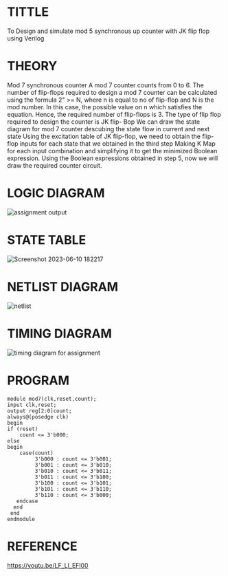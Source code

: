 # TITTLE
To Design and simulate mod 5 synchronous up counter with JK flip flop using Verilog

# THEORY

Mod 7 synchronous counter
A mod 7 counter counts from 0 to 6.
The number of flip-flops required to design a mod 7 counter can be calculated using the formula 2" >=
N, where n is equal to no of flip-flop and N is the mod number. In this case, the possible value on n
which satisfies the equation. Hence, the required number of flip-flops is 3.
The type of flip flop required to design the counter is JK flip- Bop
We can draw the state diagram for mod 7 counter descubing the state flow in current and next state
Using the excitation table of JK flip-flop, we need to obtain the flip-flop inputs for each state that we
obtained in the third step
Making K Map for each input combination and simplifying it to get the minimized Boolean expression.
Using the Boolean expressions obtained in step 5, now we will draw the required counter circuit.

# LOGIC DIAGRAM

![assignment output](https://github.com/pradeepsiva20/Simulation-project--Digital-Electronics/assets/120539823/7c441607-69ce-416e-8c22-b0c217082344)

# STATE TABLE 

![Screenshot 2023-06-10 182217](https://github.com/pradeepsiva20/Simulation-project--Digital-Electronics/assets/120539823/e1074b63-0f25-41c5-9830-71d8eba04118)


# NETLIST DIAGRAM

![netlist](https://github.com/pradeepsiva20/Simulation-project--Digital-Electronics/assets/120539823/5ebd0178-1ab2-4868-9306-c66692d154ef)


# TIMING DIAGRAM

![timing diagram for assignment](https://github.com/pradeepsiva20/Simulation-project--Digital-Electronics/assets/120539823/6385f812-3cbb-4d1c-bb00-7d8ebf4ce134)

# PROGRAM
```
module mod7(clk,reset,count);
input clk,reset;
output reg[2:0]count;
always@(posedge clk)
begin
if (reset)
    count <= 3'b000;
else
begin
    case(count)
	     3'b000 : count <= 3'b001;
	     3'b001 : count <= 3'b010;
	     3'b010 : count <= 3'b011;
	     3'b011 : count <= 3'b100;
	     3'b100 : count <= 3'b101;
	     3'b101 : count <= 3'b110;
	     3'b110 : count <= 3'b000;
   endcase
  end 
 end
endmodule
```

# REFERENCE
https://youtu.be/LF_Ll_EFl00
